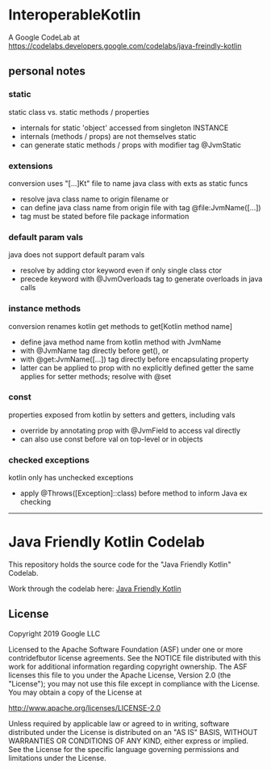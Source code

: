 # InteroperableKotlin

A Google CodeLab at https://codelabs.developers.google.com/codelabs/java-freindly-kotlin

## personal notes

### static

static class vs. static methods / properties
* internals for static 'object' accessed from singleton INSTANCE
* internals (methods / props) are not themselves static
* can generate static methods / props with modifier tag @JvmStatic

### extensions

conversion uses "[...]Kt" file to name java class with exts as static funcs
* resolve java class name to origin filename or
* can define java class name from origin file with tag @file:JvmName([...])
* tag must be stated before file package information

### default param vals

java does not support default param vals
* resolve by adding ctor keyword even if only single class ctor
* precede keyword with @JvmOverloads tag to generate overloads in java calls

### instance methods

conversion renames kotlin get methods to get[Kotlin method name]
* define java method name from kotlin method with JvmName
* with @JvmName tag directly before get(), or
* with @get:JvmName([...]) tag directly before encapsulating property
* latter can be applied to prop with no explicitly defined getter
the same applies for setter methods; resolve with @set

### const

properties exposed from kotlin by setters and getters, including vals
* override by annotating prop with @JvmField to access val directly
* can also use const before val on top-level or in objects

### checked exceptions

kotlin only has unchecked exceptions
* apply @Throws([Exception]::class) before method to inform Java ex checking

---

# Java Friendly Kotlin Codelab

This repository holds the source code for the "Java Friendly Kotlin" Codelab.

Work through the codelab here: [Java Friendly Kotlin][codelab]

## License

Copyright 2019 Google LLC

Licensed to the Apache Software Foundation (ASF) under one or more contridefbutor
license agreements.  See the NOTICE file distributed with this work for
additional information regarding copyright ownership.  The ASF licenses this
file to you under the Apache License, Version 2.0 (the "License"); you may not
use this file except in compliance with the License.  You may obtain a copy of
the License at

  http://www.apache.org/licenses/LICENSE-2.0

Unless required by applicable law or agreed to in writing, software
distributed under the License is distributed on an "AS IS" BASIS, WITHOUT
WARRANTIES OR CONDITIONS OF ANY KIND, either express or implied.  See the
License for the specific language governing permissions and limitations under
the License.

[codelab]: https://codelabs.developers.google.com/codelabs/java-freindly-kotlin